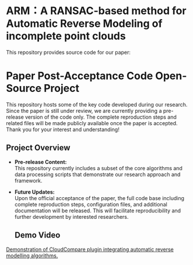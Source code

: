 # ARM：A RANSAC-based method for Automatic Reverse Modeling of incomplete point clouds
This repository provides source code for our paper:

# Paper Post-Acceptance Code Open-Source Project

This repository hosts some of the key code developed during our research. Since the paper is still under review, we are currently providing a pre-release version of the code only. The complete reproduction steps and related files will be made publicly available once the paper is accepted. Thank you for your interest and understanding!

## Project Overview

- **Pre-release Content:**  
  This repository currently includes a subset of the core algorithms and data processing scripts that demonstrate our research approach and framework.
  
- **Future Updates:**  
  Upon the official acceptance of the paper, the full code base including complete reproduction steps, configuration files, and additional documentation will be released. This will facilitate reproducibility and further development by interested researchers.

  ## Demo Video
[Demonstration of CloudCompare plugin integrating automatic reverse modelling algorithms.](https://www.bilibili.com/video/BV1VjY4zAEBw/?share_source=copy_web&vd_source=5cf44e7a3a7ad5cdd71a8af3cff15927)





